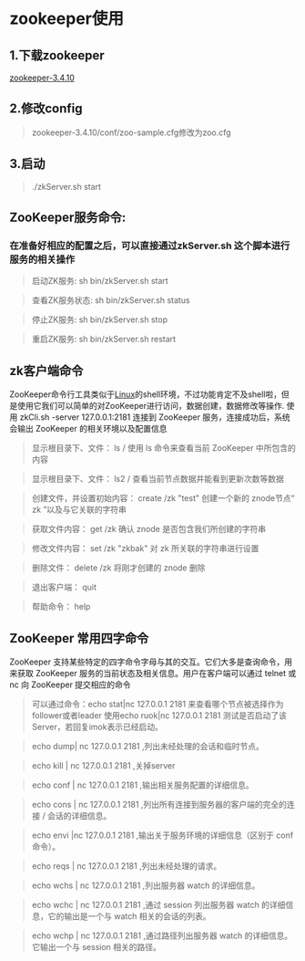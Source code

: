 # zookeeper使用
## 1.下载zookeeper
[zookeeper-3.4.10](http://mirror.bit.edu.cn/apache/zookeeper/)
## 2.修改config
> zookeeper-3.4.10/conf/zoo-sample.cfg修改为zoo.cfg

## 3.启动
> ./zkServer.sh start

## ZooKeeper服务命令:

### 在准备好相应的配置之后，可以直接通过zkServer.sh 这个脚本进行服务的相关操作

>  启动ZK服务:       sh bin/zkServer.sh start

> 查看ZK服务状态: sh bin/zkServer.sh status

> 停止ZK服务:       sh bin/zkServer.sh stop

> 重启ZK服务:       sh bin/zkServer.sh restart

## zk客户端命令

ZooKeeper命令行工具类似于[Linux](http://lib.csdn.net/base/linux)的shell环境，不过功能肯定不及shell啦，但是使用它我们可以简单的对ZooKeeper进行访问，数据创建，数据修改等操作.  使用 zkCli.sh -server 127.0.0.1:2181 连接到 ZooKeeper 服务，连接成功后，系统会输出 ZooKeeper 的相关环境以及配置信息

> 显示根目录下、文件： ls / 使用 ls 命令来查看当前 ZooKeeper 中所包含的内容

>显示根目录下、文件： ls2 / 查看当前节点数据并能看到更新次数等数据

> 创建文件，并设置初始内容： create /zk "test" 创建一个新的 znode节点“ zk ”以及与它关联的字符串

> 获取文件内容： get /zk 确认 znode 是否包含我们所创建的字符串

> 修改文件内容： set /zk "zkbak" 对 zk 所关联的字符串进行设置

> 删除文件： delete /zk 将刚才创建的 znode 删除

> 退出客户端： quit

> 帮助命令： help

## ZooKeeper 常用四字命令

ZooKeeper 支持某些特定的四字命令字母与其的交互。它们大多是查询命令，用来获取 ZooKeeper 服务的当前状态及相关信息。用户在客户端可以通过 telnet 或 nc 向 ZooKeeper 提交相应的命令

> 可以通过命令：echo stat|nc 127.0.0.1 2181 来查看哪个节点被选择作为follower或者leader
> 使用echo ruok|nc 127.0.0.1 2181 测试是否启动了该Server，若回复imok表示已经启动。

> echo dump| nc 127.0.0.1 2181 ,列出未经处理的会话和临时节点。

> echo kill | nc 127.0.0.1 2181 ,关掉server

> echo conf | nc 127.0.0.1 2181 ,输出相关服务配置的详细信息。

> echo cons | nc 127.0.0.1 2181 ,列出所有连接到服务器的客户端的完全的连接 / 会话的详细信息。

>  echo envi |nc 127.0.0.1 2181 ,输出关于服务环境的详细信息（区别于 conf 命令）。

> echo reqs | nc 127.0.0.1 2181 ,列出未经处理的请求。

> echo wchs | nc 127.0.0.1 2181 ,列出服务器 watch 的详细信息。

> echo wchc | nc 127.0.0.1 2181 ,通过 session 列出服务器 watch 的详细信息，它的输出是一个与 watch 相关的会话的列表。

> echo wchp | nc 127.0.0.1 2181 ,通过路径列出服务器 watch 的详细信息。它输出一个与 session 相关的路径。